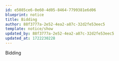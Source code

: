 ```yaml
---
id: e5085ce6-0e60-4d05-8464-7799381e6d06
blueprint: notice
title: Bidding
author: 88f3777a-2e52-4ea2-a87c-32d2fe53eec5
template: notice/show
updated_by: 88f3777a-2e52-4ea2-a87c-32d2fe53eec5
updated_at: 1722230228
---
```

Bidding